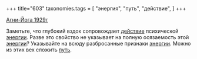 +++
title="603"
taxonomies.tags = [
 "энергия",
 "путь",
 "действие",
]
+++

[Агни-Йога 1929г](/agni/1929)

Заметьте, что глубокий вздох сопровождает [действие](/tags/действие) психической [энергии](/tags/энергия). Разве это свойство не указывает на полную осязаемость этой [энергии](/tags/энергия)? Указывайте на всюду разбросанные признаки [энергии](/tags/энергия). Можно из этих вех сложить [путь](/tags/путь).